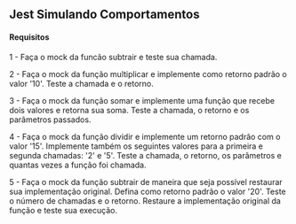 ## Jest Simulando Comportamentos

#### Requisitos


1 - Faça o mock da funcão subtrair e teste sua chamada.

2 - Faça o mock da função multiplicar e implemente como retorno padrão o valor '10'. Teste a chamada e o retorno.

3 - Faça o mock da função somar e implemente uma função que recebe dois valores e retorna sua soma.
Teste a chamada, o retorno e os parâmetros passados.

4 - Faça o mock da função dividir e implemente um retorno padrão com o valor '15'. Implemente também os seguintes valores para a primeira e segunda chamadas: '2' e '5'. Teste a chamada, o retorno, os parâmetros e quantas vezes a função foi chamada.

5 - Faça o mock da função subtrair de maneira que seja possível restaurar sua implementação original. 
Defina como retorno padrão o valor '20'. Teste o número de chamadas e o retorno. Restaure a implementação original da função e teste sua execução.